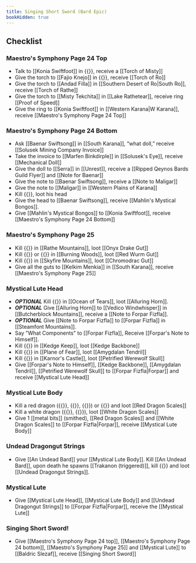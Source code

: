 ```yaml
---
title: Singing Short Sword (Bard Epic)
bookHidden: true
---
```

## Checklist

### Maestro's Symphony Page 24 Top

- Talk to [[Konia Swiftfoot]] in {{<zone id="westkarana" name="Western Karana">}}, receive a [[Torch of Misty]]
- Give the torch to [[Fajio Knejo]] in {{<zone id="225" name="Misty Thicket">}}, receive [[Torch of Ro]]
- Give the torch to [[Andad Filla]] in [[Southern Desert of Ro|South Ro]], receive [[Torch of Rathe]]
- Give the torch to [[Misty Tekchita]] in [[Lake Rathetear]], receive ring [[Proof of Speed]]
- Give the ring to [[Konia Swiftfoot]] in [[Western Karana|W Karana]], receive [[Maestro's Symphony Page 24 Top]]

### Maestro's Symphony Page 24 Bottom
- Ask [[Baenar Swiftsong]] in [[South Karana]], “what doll,” receive [[Solusek Mining Company Invoice]]
- Take the invoice to [[Marfen Binkdirple]] in [[Solusek's Eye]], receive [[Mechanical Doll]]
- Give the doll to [[Serra]] in [[Unrest]], receive a [[Ripped Qeynos Bards Guild Flyer]] and [[Note for Baenar]]
- Give the note to [[Baenar Swiftsong]], receive a [[Note to Maligar]]
- Give the note to [[Maligar]] in [[Western Plains of Karana]]
- Kill {{<npc id="12173" name="Maligar's Enraged Doppleganger">}}, loot his head
- Give the head to [[Baenar Swiftsong]], receive [[Mahlin's Mystical Bongos]].
- Give [[Mahlin's Mystical Bongos]] to [[Konia Swiftfoot]], receive [[Maestro's Symphony Page 24 Bottom]]

### Maestro's Symphony Page 25
- Kill {{<npc id="50323" name="Blackwing">}} in [[Rathe Mountains]], loot [[Onyx Drake Gut]]
- Kill {{<npc id="87034" name="Nezekezena">}} or {{<npc id="87148" name="Phurzikon">}} in [[Burning Woods]], loot [[Red Wurm Gut]]
- Kill {{<npc id="91085" name="Eldrig the Old">}} in [[Skyfire Mountains]], loot [[Chromodrac Gut]]
- Give all the guts to [[Kelkim Menkia]] in [[South Karana]], receive [[Maestro's Symphony Page 25]]

### Mystical Lute Head
- ***OPTIONAL*** Kill {{<npc id="69093" name="Quag Maelstrom">}} in [[Ocean of Tears]], loot [[Alluring Horn]].
- ***OPTIONAL*** Give [[Alluring Horn]] to [[Vedico Windwhisper]] in [[Butcherblock Mountains]], receive a [[Note to Forpar Fizfla]].
- ***OPTIONAL*** Give [[Note to Forpar Fizfla]] to [[Forpar Fizfla]] in [[Steamfont Mountains]].
- Say "What Components" to [[Forpar Fizfla]], Receive [[Forpar's Note to Himself]].
- Kill {{<npc id="64001" name="Phinigel Autropos">}} in [[Kedge Keep]], loot [[Kedge Backbone]]
- Kill {{<npc id="711018" name="an Amygdalan warrior">}} in [[Plane of Fear]], loot [[Amygdalan Tendril]]
- Kill {{<npc id="102103" name="a Drolvarg warlord">}} in [[Karnor's Castle]], loot [[Petrified Werewolf Skull]]
- Give [[Forpar's Note to Himself]], [[Kedge Backbone]], [[Amygdalan Tendril]], [[Petrified Werewolf Skull]] to [[Forpar Fizfla|Forpar]] and receive [[Mystical Lute Head]]

### Mystical Lute Body
- Kill a red dragon ({{<npc id="32040" name="Lord Nagafen">}}, {{<npc id="91090" name="Zordakalicus Ragefire">}}, {{<npc id="91093" name="Talendor">}}) or  {{<npc id="39148" name="Nortlav the Scalekeeper">}} and loot [[Red Dragon Scales]]
- Kill a white dragon ({{<npc id="73057" name="Lady Vox">}}, {{<npc id="86014" name="Gorenaire">}}), loot [[White Dragon Scales]]
- Give 1 [[metal bits]] (smithed), [[Red Dragon Scales]] and [[White Dragon Scales]] to [[Forpar Fizfla|Forpar]], receive [[Mystical Lute Body]]

### Undead Dragongut Strings
- Give [[An Undead Bard]] your [[Mystical Lute Body]]. Kill [[An Undead Bard]], upon death he spawns [[Trakanon (triggered)]], kill {{<npc id="89181" name="Trakanon (triggered)">}} and loot [[Undead Dragongut Strings]].

### Mystical Lute
- Give [[Mystical Lute Head]], [[Mystical Lute Body]] and [[Undead Dragongut Strings]] to [[Forpar Fizfla|Forpar]], receive the [[Mystical Lute]]

### Singing Short Sword!
- Give [[Maestro's Symphony Page 24 top]], [[Maestro's Symphony Page 24 bottom]], [[Maestro's Symphony Page 25]] and [[Mystical Lute]] to [[Baldric Slezaf]], receive [[Singing Short Sword]]